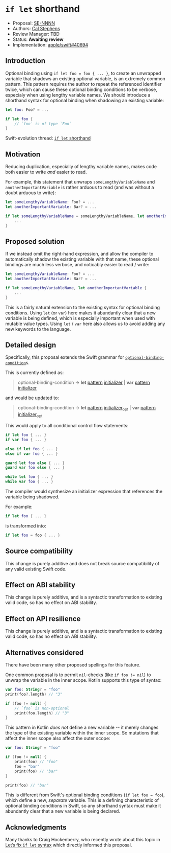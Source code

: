 # `if let` shorthand

* Proposal: [SE-NNNN](NNNN-if-let-shorthand.md)
* Authors: [Cal Stephens](https://github.com/calda)
* Review Manager: TBD
* Status: **Awaiting review**
* Implementation: [apple/swift#40694](https://github.com/apple/swift/pull/40694)

## Introduction

Optional binding using `if let foo = foo { ... }`, to create an unwrapped variable that shadows an existing optional variable, is an extremely common pattern. This pattern requires the author to repeat the referenced identifier twice, which can cause these optional binding conditions to be verbose, especialy when using lengthy variable names. We should introduce a shorthand syntax for optional binding when shadowing an existing variable:

```swift
let foo: Foo? = ...

if let foo {
    // `foo` is of type `Foo`
}
```

Swift-evolution thread: [`if let` shorthand](https://forums.swift.org/t/if-let-shorthand/54230)

## Motivation

Reducing duplication, especially of lengthy variable names, makes code both easier to write _and_ easier to read.

For example, this statement that unwraps `someLengthyVariableName` and `anotherImportantVariable` is rather arduous to read (and was without a doubt arduous to write):

```swift
let someLengthyVariableName: Foo? = ...
let anotherImportantVariable: Bar? = ...

if let someLengthyVariableName = someLengthyVariableName, let anotherImportantVariable = anotherImportantVariable {
    ...
}
```

## Proposed solution

If we instead omit the right-hand expression, and allow the compiler to automatically shadow the existing variable with that name, these optional bindings are much less verbose, and noticably easier to read / write:

```swift
let someLengthyVariableName: Foo? = ...
let anotherImportantVariable: Bar? = ...

if let someLengthyVariableName, let anotherImportantVariable {
    ...
}
```

This is a fairly natural extension to the existing syntax for optional binding conditions. Using `let` (or `var`) here makes it abundantly clear that a new variable is being defined, which is especially important when used with mutable value types. Using `let` / `var` here also allows us to avoid adding any new keywords to the language.

## Detailed design

Specifically, this proposal extends the Swift grammar for [`optional-binding-condition`](https://docs.swift.org/swift-book/ReferenceManual/Statements.html#grammar_optional-binding-condition)s. 

This is currently defined as:

> optional-binding-condition → **let** [pattern](https://docs.swift.org/swift-book/ReferenceManual/Patterns.html#grammar_pattern) [initializer](https://docs.swift.org/swift-book/ReferenceManual/Declarations.html#grammar_initializer) | **var** [pattern](https://docs.swift.org/swift-book/ReferenceManual/Patterns.html#grammar_pattern) [initializer](https://docs.swift.org/swift-book/ReferenceManual/Declarations.html#grammar_initializer)

and would be updated to:

> optional-binding-condition → **let** [pattern](https://docs.swift.org/swift-book/ReferenceManual/Patterns.html#grammar_pattern) [initializer](https://docs.swift.org/swift-book/ReferenceManual/Declarations.html#grammar_initializer)<sub>opt</sub> | **var** [pattern](https://docs.swift.org/swift-book/ReferenceManual/Patterns.html#grammar_pattern) [initializer](https://docs.swift.org/swift-book/ReferenceManual/Declarations.html#grammar_initializer)<sub>opt</sub>

This would apply to all conditional control flow statements:

```swift
if let foo { ... }
if var foo { ... }

else if let foo { ... }
else if var foo { ... }

guard let foo else { ... }
guard var foo else { ... }

while let foo { ... }
while var foo { ... }
```

The compiler would synthesize an initializer expression that references the variable being shadowed. 

For example:

```swift
if let foo { ... }
```

is transformed into:

```swift
if let foo = foo { ... }
```

## Source compatibility

This change is purely additive and does not break source compatibility of any valid existing Swift code.

## Effect on ABI stability

This change is purely additive, and is a syntactic transformation to existing valid code, so has no effect on ABI stability.

## Effect on API resilience

This change is purely additive, and is a syntactic transformation to existing valid code, so has no effect on ABI stability.

## Alternatives considered

There have been many other proposed spellings for this feature.

One common proposal is to permit `nil`-checks (like `if foo != nil`) to unwrap the variable in the inner scope. Kotlin supports this type of syntax:

```kt
var foo: String? = "foo"
print(foo?.length) // "3"

if (foo != null) {
    // `foo` is non-optional
    print(foo.length) // "3"
}
```

This pattern in Kotlin _does not_ define a new variable -- it merely changes the type of the existing variable within the inner scope. So mutations that affect the inner scope also affect the outer scope:

```kt
var foo: String? = "foo"

if (foo != null) {
    print(foo) // "foo"
    foo = "bar"
    print(foo) // "bar"
}

print(foo) // "bar"
```

This is different from Swift's optional binding conditions (`if let foo = foo`), which define a new, _separate_ variable. This is a defining characteristic of optional binding conditions in Swift, so any shorthand syntax must make it abundantly clear that a new variable is being declared. 

## Acknowledgments

Many thanks to Craig Hockenberry, who recently wrote about this topic in [Let’s fix `if let` syntax](https://forums.swift.org/t/lets-fix-if-let-syntax/48188) which directly informed this proposal.
